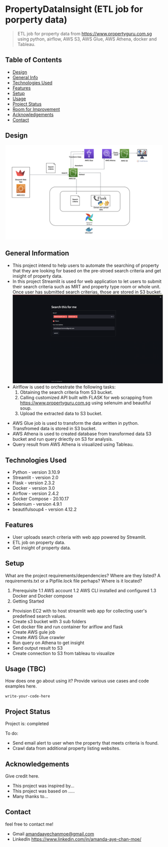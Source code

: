 # PropertyDataInsight (ETL job for porperty data)
> ETL job for property data from https://www.propertyguru.com.sg using python, airflow, AWS S3, AWS Glue, AWS Athena, docker and Tableau.
<!-- If you have the project hosted somewhere, include the link here. -->

## Table of Contents
* [Design](#design)
* [General Info](#general-information)
* [Technologies Used](#technologies-used)
* [Features](#features)
* [Setup](#setup)
* [Usage](#usage)
* [Project Status](#project-status)
* [Room for Improvement](#room-for-improvement)
* [Acknowledgements](#acknowledgements)
* [Contact](#contact)
<!-- * [License](#license) -->

## Design
![Example screenshot](./design.png)
<!-- ![Example screenshot](./img/screenshot.png) -->
<!-- If you have screenshots you'd like to share, include them here. -->

## General Information
- This project intend to help users to automate the searching of property that they are looking for based on the pre-stroed search criteria and get insight of property data.
- In this project Streamlit is used for web application to let users to submit their search criteria such as MRT and property type room or whole unit. Once user has submitted search criterias, those are stored in S3 bucket.
![Example screenshot](./Screenshot01.png)
- Airlflow is used to orchestrate the following tasks:
  1. Obtaining the search criteria from S3 bucket.
  2. Calling customized API built with FLASK for web scrapping from https://www.propertyguru.com.sg using selenuim and beautiful soup. 
  3. Upload the extracted data to S3 bucket.
<!-- Airflow Screenshot here -->
- AWS Glue job is used to transform the data written in python. Transfromed data is stored in S3 bucket.
- AWS Athena is used to created database from transformed data S3 bucket and run query driectly on S3 for analysis.
- Query result from AWS Athena is visualized using Tableau.
<!-- Visualize Screenshot here -->
<!-- You don't have to answer all the questions - just the ones relevant to your project. -->


## Technologies Used
- Python - version 3.10.9
- Streamlit - version 2.0
- Flask - version 2.3.2
- Docker - version 3.0
- Airflow - version 2.4.2
- Docker Compose - 20.10.17
- Selenium - version 4.9.1
- beautifulsoup4 - version 4.12.2


## Features
- User uploads search criteria with web app powered by Streamlit.
- ETL job on property data.
- Get insight of property data.


## Setup
What are the project requirements/dependencies? Where are they listed? A requirements.txt or a Pipfile.lock file perhaps? Where is it located?
1. Prerequisite
  1.1 AWS account
  1.2 AWS CLI installed and configured
  1.3 Docker and Docker compose
2. Getting Started
- Provision EC2 with to host streamlit web app for collecting user's predefined search values.
- Create s3 bucket with 3 sub folders
- Get docker file and run container for ariflow and flask
- Create AWS gule job
- Create AWS Glue crawler
- Run query on Athena to get insight
- Send output result to S3
- Create connection to S3 from tableau to visualize 

## Usage (TBC)
How does one go about using it?
Provide various use cases and code examples here.

`write-your-code-here`

## Project Status
Project is: completed

To do:
- Send email alert to user when the property that meets criteria is found.
- Crawl data from additional property listing websites.


## Acknowledgements
Give credit here.
- This project was inspired by...
- This project was based on .....
- Many thanks to...


## Contact
feel free to contact me! 
- Gmail amandaayechanmoe@gmail.com
- LinkedIn https://www.linkedin.com/in/amanda-aye-chan-moe/



<!-- Optional -->
<!-- ## License -->
<!-- This project is open source and available under the [... License](). -->

<!-- You don't have to include all sections - just the one's relevant to your project -->
